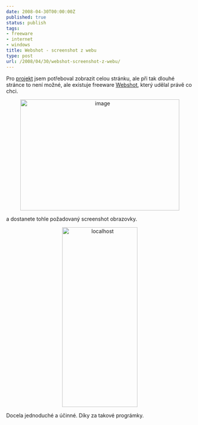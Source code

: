 ```yaml
---
date: 2008-04-30T00:00:00Z
published: true
status: publish
tags:
- freeware
- internet
- windows
title: Webshot - screenshot z webu
type: post
url: /2008/04/30/webshot-screenshot-z-webu/
---
```


Pro <a href="https://blog.prskavec.net/?page_id=84">projekt</a> jsem potřeboval zobrazit celou stránku, ale při tak dlouhé stránce to není možné, ale existuje freeware <a href="https://www.websitescreenshots.com/">Webshot</a>, který udělal právě co chci.

<a href="https://blog.prskavec.net/wp-content/uploads/2008/04/image16.png"></a>
<p style="text-align: center;"><img class="aligncenter" style="border: 0px none;" src="https://blog.prskavec.net/wp-content/uploads/2008/04/image-thumb9.png" border="0" alt="image" width="429" height="299" /></p>
a dostanete tohle požadovaný screenshot obrazovky.

<a href="https://blog.prskavec.net/wp-content/uploads/2008/04/localhost1.jpg"></a>
<p style="text-align: center;"><img class="aligncenter" style="border: 0px none;" src="https://blog.prskavec.net/wp-content/uploads/2008/04/localhost-thumb1.jpg" border="0" alt="localhost" width="203" height="484" /></p>
Docela jednoduché a účinné. Díky za takové prográmky.

